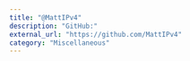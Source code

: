 ```yaml
---
title: "@MattIPv4"
description: "GitHub:"
external_url: "https://github.com/MattIPv4"
category: "Miscellaneous"
---
```

